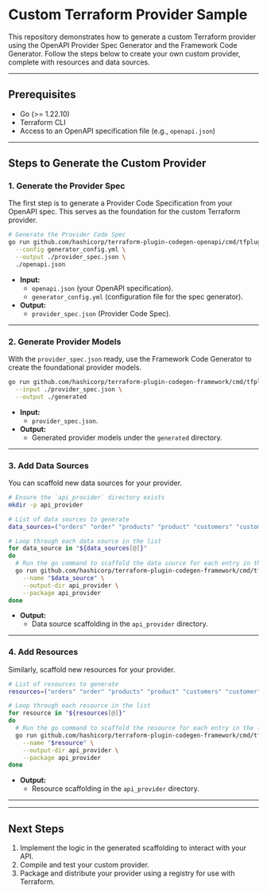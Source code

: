 # Custom Terraform Provider Sample  

This repository demonstrates how to generate a custom Terraform provider using the OpenAPI Provider Spec Generator and the Framework Code Generator. Follow the steps below to create your own custom provider, complete with resources and data sources.

---

## Prerequisites  

- Go (>= 1.22.10)  
- Terraform CLI  
- Access to an OpenAPI specification file (e.g., `openapi.json`)  

---

## Steps to Generate the Custom Provider  

### 1. **Generate the Provider Spec**  

The first step is to generate a Provider Code Specification from your OpenAPI spec. This serves as the foundation for the custom Terraform provider.  

```bash  
# Generate the Provider Code Spec  
go run github.com/hashicorp/terraform-plugin-codegen-openapi/cmd/tfplugingen-openapi@latest generate \
  --config generator_config.yml \
  --output ./provider_spec.json \
  ./openapi.json  
```

- **Input:**  
  - `openapi.json` (your OpenAPI specification).  
  - `generator_config.yml` (configuration file for the spec generator).  
- **Output:**  
  - `provider_spec.json` (Provider Code Spec).  

---

### 2. **Generate Provider Models**  

With the `provider_spec.json` ready, use the Framework Code Generator to create the foundational provider models.  

```bash  
go run github.com/hashicorp/terraform-plugin-codegen-framework/cmd/tfplugingen-framework@latest generate all \
  --input ./provider_spec.json \
  --output ./generated  
```

- **Input:**  
  - `provider_spec.json`.  
- **Output:**  
  - Generated provider models under the `generated` directory.  

---

### 3. **Add Data Sources**  

You can scaffold new data sources for your provider.

```bash  
# Ensure the `api_provider` directory exists  
mkdir -p api_provider  

# List of data sources to generate
data_sources=("orders" "order" "products" "product" "customers" "customer")

# Loop through each data source in the list
for data_source in "${data_sources[@]}"
do
  # Run the go command to scaffold the data source for each entry in the list
  go run github.com/hashicorp/terraform-plugin-codegen-framework/cmd/tfplugingen-framework@latest scaffold data-source \
    --name "$data_source" \
    --output-dir api_provider \
    --package api_provider
done
```

- **Output:**  
  - Data source scaffolding in the `api_provider` directory.  

---

### 4. **Add Resources**  

Similarly, scaffold new resources for your provider.

```bash  
# List of resources to generate
resources=("orders" "order" "products" "product" "customers" "customer")

# Loop through each resource in the list
for resource in "${resources[@]}"
do
  # Run the go command to scaffold the resource for each entry in the list
  go run github.com/hashicorp/terraform-plugin-codegen-framework/cmd/tfplugingen-framework@latest scaffold resource \
    --name "$resource" \
    --output-dir api_provider \
    --package api_provider
done
```

- **Output:**  
  - Resource scaffolding in the `api_provider` directory.  

---
---

## Next Steps  

1. Implement the logic in the generated scaffolding to interact with your API.  
2. Compile and test your custom provider.  
3. Package and distribute your provider using a registry for use with Terraform.  
